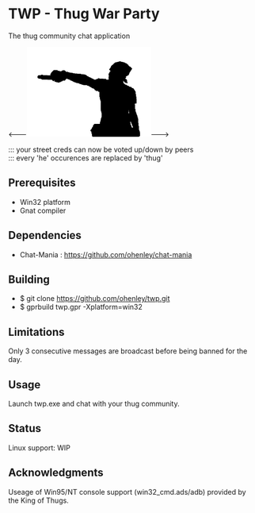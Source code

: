# TWP - Thug War Party
The thug community chat application

<---![alt text](https://github.com/ohenley/readme-template/blob/master/thug_war.png)--->

::: your street creds can now be voted up/down by peers  
::: every 'he' occurences are replaced by 'thug'

## Prerequisites

- Win32 platform
- Gnat compiler

## Dependencies

- Chat-Mania : https://github.com/ohenley/chat-mania

## Building

- $ git clone https://github.com/ohenley/twp.git
- $ gprbuild twp.gpr -Xplatform=win32

## Limitations

Only 3 consecutive messages are broadcast before being banned for the day.

## Usage

Launch twp.exe and chat with your thug community.

## Status

Linux support: WIP

## Acknowledgments
Useage of Win95/NT console support (win32_cmd.ads/adb) provided by the King of Thugs. 
